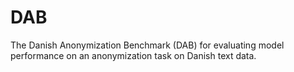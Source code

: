 # DAB
The Danish Anonymization Benchmark (DAB) for evaluating model performance on an anonymization task on Danish text data.
